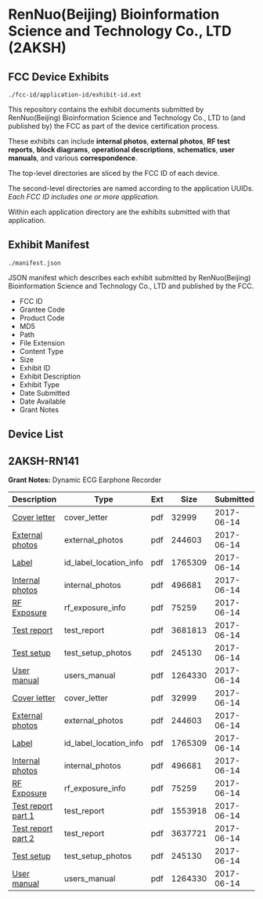 # RenNuo(Beijing) Bioinformation Science and Technology Co., LTD (2AKSH)
## FCC Device Exhibits

```
./fcc-id/application-id/exhibit-id.ext
```

This repository contains the exhibit documents submitted by RenNuo(Beijing) Bioinformation Science and Technology Co., LTD to (and published by) the FCC as part of the device certification process.

These exhibits can include **internal photos**, **external photos**, **RF test reports**, **block diagrams**, **operational descriptions**, **schematics**, **user manuals**, and various **correspondence**.

The top-level directories are sliced by the FCC ID of each device.

The second-level directories are named according to the application UUIDs. *Each FCC ID includes one or more application.*

Within each application directory are the exhibits submitted with that application. 

## Exhibit Manifest

```
./manifest.json
```

JSON manifest which describes each exhibit submitted by RenNuo(Beijing) Bioinformation Science and Technology Co., LTD and published by the FCC.

- FCC ID
- Grantee Code
- Product Code
- MD5
- Path
- File Extension
- Content Type
- Size
- Exhibit ID
- Exhibit Description
- Exhibit Type
- Date Submitted
- Date Available
- Grant Notes

## Device List
## 2AKSH-RN141
**Grant Notes:** Dynamic ECG Earphone Recorder

| Description | Type | Ext | Size | Submitted | Available |
| ----------- | ---- | --- | ---- | --------- | --------- |
| [Cover letter](2AKSH-RN141/092b3ba5e9539831917af20bbc9d9049/3425721.pdf) | cover_letter | pdf | 32999 | 2017-06-14 | 2017-06-14 |
| [External photos](2AKSH-RN141/092b3ba5e9539831917af20bbc9d9049/3425722.pdf) | external_photos | pdf | 244603 | 2017-06-14 | 2017-06-14 |
| [Label](2AKSH-RN141/092b3ba5e9539831917af20bbc9d9049/3425723.pdf) | id_label_location_info | pdf | 1765309 | 2017-06-14 | 2017-06-14 |
| [Internal photos](2AKSH-RN141/092b3ba5e9539831917af20bbc9d9049/3425724.pdf) | internal_photos | pdf | 496681 | 2017-06-14 | 2017-06-14 |
| [RF Exposure](2AKSH-RN141/092b3ba5e9539831917af20bbc9d9049/3425726.pdf) | rf_exposure_info | pdf | 75259 | 2017-06-14 | 2017-06-14 |
| [Test report](2AKSH-RN141/092b3ba5e9539831917af20bbc9d9049/3425728.pdf) | test_report | pdf | 3681813 | 2017-06-14 | 2017-06-14 |
| [Test setup](2AKSH-RN141/092b3ba5e9539831917af20bbc9d9049/3425729.pdf) | test_setup_photos | pdf | 245130 | 2017-06-14 | 2017-06-14 |
| [User manual](2AKSH-RN141/092b3ba5e9539831917af20bbc9d9049/3425730.pdf) | users_manual | pdf | 1264330 | 2017-06-14 | 2017-06-14 |
| [Cover letter](2AKSH-RN141/1ea1d35f593fb81100d69252008ad256/3425721.pdf) | cover_letter | pdf | 32999 | 2017-06-14 | 2017-06-14 |
| [External photos](2AKSH-RN141/1ea1d35f593fb81100d69252008ad256/3425722.pdf) | external_photos | pdf | 244603 | 2017-06-14 | 2017-06-14 |
| [Label](2AKSH-RN141/1ea1d35f593fb81100d69252008ad256/3425723.pdf) | id_label_location_info | pdf | 1765309 | 2017-06-14 | 2017-06-14 |
| [Internal photos](2AKSH-RN141/1ea1d35f593fb81100d69252008ad256/3425724.pdf) | internal_photos | pdf | 496681 | 2017-06-14 | 2017-06-14 |
| [RF Exposure](2AKSH-RN141/1ea1d35f593fb81100d69252008ad256/3425726.pdf) | rf_exposure_info | pdf | 75259 | 2017-06-14 | 2017-06-14 |
| [Test report part 1](2AKSH-RN141/1ea1d35f593fb81100d69252008ad256/3425740.pdf) | test_report | pdf | 1553918 | 2017-06-14 | 2017-06-14 |
| [Test report part 2](2AKSH-RN141/1ea1d35f593fb81100d69252008ad256/3425741.pdf) | test_report | pdf | 3637721 | 2017-06-14 | 2017-06-14 |
| [Test setup](2AKSH-RN141/1ea1d35f593fb81100d69252008ad256/3425729.pdf) | test_setup_photos | pdf | 245130 | 2017-06-14 | 2017-06-14 |
| [User manual](2AKSH-RN141/1ea1d35f593fb81100d69252008ad256/3425730.pdf) | users_manual | pdf | 1264330 | 2017-06-14 | 2017-06-14 |
